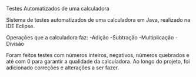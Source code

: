 Testes Automatizados de uma calculadora

Sistema de testes automatizados de uma calculadora em Java, realizado na IDE Eclipse.

Operações que a calculadora faz:
-Adição
-Subtração
-Multiplicação
-Divisão

Foram feitos testes com números inteiros, negativos, números quebrados e até com 0 para garantir a qualidade da calculadora.
Ao longo do projeto, foi adicionado correções e alterações a ser fazer.
